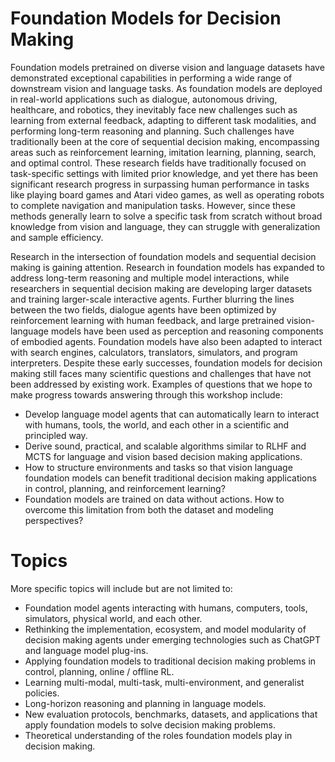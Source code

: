 # Foundation Models for Decision Making

Foundation models pretrained on diverse vision and language datasets have demonstrated exceptional capabilities in performing a wide range of downstream vision and language tasks. As foundation models are deployed in real-world applications such as dialogue, autonomous driving, healthcare, and robotics, they inevitably face new challenges such as learning from external feedback, adapting to different task modalities, and performing long-term reasoning and planning. Such challenges have traditionally been at the core of sequential decision making, encompassing areas such as reinforcement learning, imitation learning, planning, search, and optimal control. These research fields have traditionally focused on task-specific settings with limited prior knowledge, and yet there has been significant research progress in surpassing human performance in tasks like playing board games and Atari video games, as well as operating robots to complete navigation and manipulation tasks. However, since these methods generally learn to solve a specific task from scratch without broad knowledge from vision and language, they can struggle with generalization and sample efficiency.

Research in the intersection of foundation models and sequential decision making is gaining attention. Research in foundation models has expanded to address long-term reasoning and multiple model interactions, while researchers in sequential decision making are developing larger datasets and training larger-scale interactive agents. Further blurring the lines between the two fields, dialogue agents have been optimized by reinforcement learning with human feedback, and large pretrained vision-language models have been used as perception and reasoning components of embodied agents. Foundation models have also been adapted to interact with search engines, calculators, translators, simulators, and program interpreters. Despite these early successes, foundation models for decision making still faces many scientific questions and challenges that have not been addressed by existing work. Examples of questions that we hope to make progress towards answering through this workshop include:

- Develop language model agents that can automatically learn to interact with humans, tools, the world, and each other in a scientific and principled way.
- Derive sound, practical, and scalable algorithms similar to RLHF and MCTS for language and vision based decision making applications.
- How to structure environments and tasks so that vision language foundation models can benefit traditional decision making applications in control, planning, and reinforcement learning?
- Foundation models are trained on data without actions. How to overcome this limitation from both the dataset and modeling perspectives?

# Topics
More specific topics will include but are not limited to:
- Foundation model agents interacting with humans, computers, tools, simulators, physical world, and each other.
- Rethinking the implementation, ecosystem, and model modularity of decision making agents under emerging technologies such as ChatGPT and language model plug-ins.
- Applying foundation models to traditional decision making problems in control, planning, online / offline RL.
- Learning multi-modal, multi-task, multi-environment, and generalist policies.
- Long-horizon reasoning and planning in language models.
- New evaluation protocols, benchmarks, datasets, and applications that apply foundation models to solve decision making problems.
- Theoretical understanding of the roles foundation models play in decision making.
